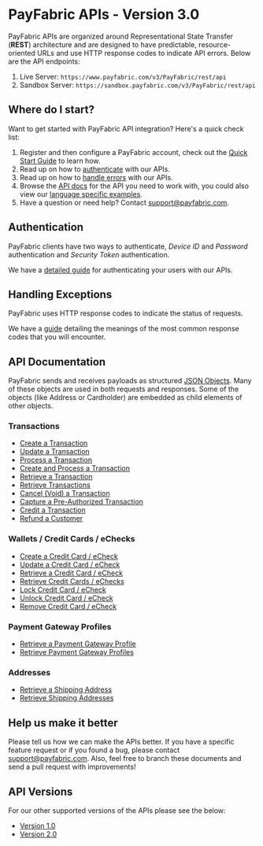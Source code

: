 PayFabric APIs - Version 3.0
==============
PayFabric APIs are organized around Representational State Transfer (**REST**) architecture and are designed to have predictable, resource-oriented URLs and use HTTP response codes to indicate API errors. Below are the API endpoints:

1. Live Server:    ``https://www.payfabric.com/v3/PayFabric/rest/api``
1. Sandbox Server: ``https://sandbox.payfabric.com/v3/PayFabric/rest/api``

Where do I start?
-----------------

Want to get started with PayFabric API integration? Here's a quick check list:

1. Register and then configure a PayFabric account, check out the [Quick Start Guide](https://github.com/PayFabric/Portal/wiki) to learn how.
2. Read up on how to [authenticate](#authentication) with our APIs. 
3. Read up on how to [handle errors](#handling-exceptions) with our APIs.
4. Browse the [API docs](#api-documentation) for the API you need to work with, you could also view our [language specific examples](https://github.com/PayFabric/APIs/tree/v3/Samples).
5. Have a question or need help? Contact <support@payfabric.com>.


Authentication
--------------
PayFabric clients have two ways to authenticate, *Device ID* and *Password* authentication and *Security Token* authentication.

We have a [detailed guide](https://github.com/PayFabric/APIs/blob/v3/Sections/Authentication.md) for authenticating your users with our APIs.


Handling Exceptions
-------------------
PayFabric uses HTTP response codes to indicate the status of requests. 

We have a [guide](https://github.com/PayFabric/APIs/blob/v3/Sections/Errors.md) detailing the meanings of the most common response codes that you will encounter. 


API Documentation
-----------------
PayFabric sends and receives payloads as structured [JSON Objects](https://github.com/PayFabric/APIs/wiki/API-Object-V3). 
Many of these objects are used in both requests and responses. Some of the objects (like Address or Cardholder) are embedded
as child elements of other objects.

### Transactions
* [Create a Transaction](https://github.com/PayFabric/APIs/blob/v3/Sections/Transactions.md#create-a-transaction)
* [Update a Transaction](https://github.com/PayFabric/APIs/blob/v3/Sections/Transactions.md#update-a-transaction)
* [Process a Transaction](https://github.com/PayFabric/APIs/blob/v3/Sections/Transactions.md#process-a-transaction)
* [Create and Process a Transaction](https://github.com/PayFabric/APIs/blob/v3/Sections/Transactions.md#create-and-process-a-transaction)
* [Retrieve a Transaction](https://github.com/PayFabric/APIs/blob/v3/Sections/Transactions.md#retrieve-a-transaction)
* [Retrieve Transactions](https://github.com/PayFabric/APIs/blob/v3/Sections/Transactions.md#retrieve-transactions)
* [Cancel (Void) a Transaction](https://github.com/PayFabric/APIs/blob/v3/Sections/Transactions.md#referenced-transactions-void-capture-ship-or-credit)
* [Capture a Pre-Authorized Transaction](https://github.com/PayFabric/APIs/blob/v3/Sections/Transactions.md#referenced-transactions-void-capture-ship-or-credit)
* [Credit a Transaction](https://github.com/PayFabric/APIs/blob/v3/Sections/Transactions.md#referenced-transactions-void-capture-ship-or-credit)
* [Refund a Customer](https://github.com/PayFabric/APIs/blob/v3/Sections/Transactions.md#refund-a-customer)

### Wallets / Credit Cards / eChecks
* [Create a Credit Card / eCheck](https://github.com/PayFabric/APIs/blob/v3/Sections/Wallets.md#create-a-credit-card)
* [Update a Credit Card / eCheck](https://github.com/PayFabric/APIs/blob/v3/Sections/Wallets.md#update-a-credit-card--echeck)
* [Retrieve a Credit Card / eCheck](https://github.com/PayFabric/APIs/blob/v3/Sections/Wallets.md#retrieve-a-credit-card--echeck)
* [Retrieve Credit Cards / eChecks](https://github.com/PayFabric/APIs/blob/v3/Sections/Wallets.md#retrieve-credit-cards--echecks)
* [Lock Credit Card / eCheck](https://github.com/PayFabric/APIs/blob/v3/Sections/Wallets.md#lock-credit-card--echeck)
* [Unlock Credit Card / eCheck](https://github.com/PayFabric/APIs/blob/v3/Sections/Wallets.md#unlock-credit-card--echeck)
* [Remove Credit Card / eCheck](https://github.com/PayFabric/APIs/blob/v3/Sections/Wallets.md#remove-credit-card--echeck)

### Payment Gateway Profiles
* [Retrieve a Payment Gateway Profile](https://github.com/PayFabric/APIs/blob/v3/Sections/PaymentGatewayProfiles.md#retrieve-a-payment-gateway-profile)
* [Retrieve Payment Gateway Profiles](https://github.com/PayFabric/APIs/blob/v3/Sections/PaymentGatewayProfiles.md#retrieve-payment-gateway-profiles)

### Addresses
* [Retrieve a Shipping Address](https://github.com/PayFabric/APIs/blob/v3/Sections/Addresses.md#retrieve-a-shipping-address)
* [Retrieve Shipping Addresses](https://github.com/PayFabric/APIs/blob/v3/Sections/Addresses.md#retrieve-shipping-addresses)


Help us make it better
----------------------
Please tell us how we can make the APIs better. If you have a specific feature request or if you found a bug, please contact <support@payfabric.com>. Also, feel free to branch these documents and send a pull request with improvements!

API Versions
------------
For our other supported versions of the APIs please see the below:

* [Version 1.0](https://github.com/PayFabric/APIs/tree/v1)
* [Version 2.0](https://github.com/PayFabric/APIs/tree/v2)

